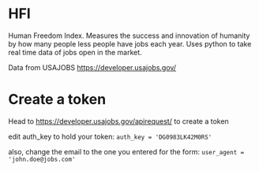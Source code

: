# HFI
Human Freedom Index. Measures the success and innovation of humanity by how many people less people have jobs each year. Uses python to take real time data of jobs open in the market. 

Data from USAJOBS https://developer.usajobs.gov/

# Create a token
Head to https://developer.usajobs.gov/apirequest/ to create a token

edit auth_key to hold your token:
```auth_key = 'DG0983LK42M0RS'```

also, change the email to the one you entered for the form:
```user_agent = 'john.doe@jobs.com'```

